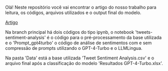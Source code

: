 Olá! Neste repositório você vai encontrar o artigo do nosso trabalho para leitura, os códigos, arquivos utilizados e o output final do modelo.

[Artigo](https://www.overleaf.com/read/nxxbcyttmvmm#6b322b)

Na branch principal há dois códigos do tipo ipynb, o notebook 'tweets-sentiment-analysis' é o código para o pré-processamento da base utilizada
e o 'Prompt_gpt4turbo' o código de análise de sentimentos com e sem compressão de prompts utilizando o GPT-4-Turbo e o LLMLingua.

Na pasta 'Data' está a base utilizada 'Tweet Sentiment Analysis.csv' e o arquivo final após a classificação do modelo 'Resultados GPT-4-Turbo.xlsx'.


